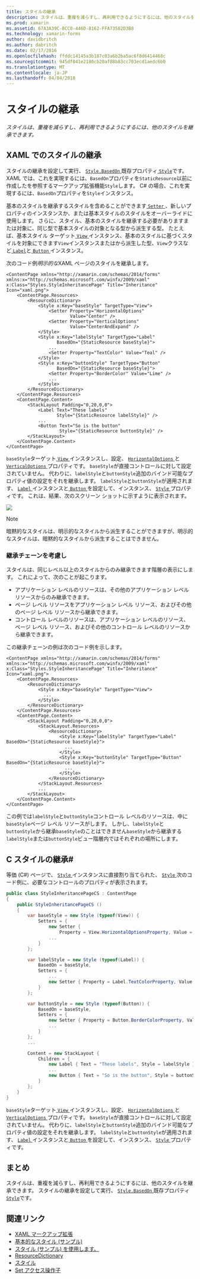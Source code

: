 ```yaml
---
title: スタイルの継承
description: スタイルは、重複を減らすし、再利用できるようにするには、他のスタイルを継承できます。
ms.prod: xamarin
ms.assetid: 67A3A39C-8CC0-446D-8162-FFA73582D3B8
ms.technology: xamarin-forms
author: davidbritch
ms.author: dabritch
ms.date: 02/17/2016
ms.openlocfilehash: ffddc14145a3b187c03a6b2ba5ac6f8d6414468c
ms.sourcegitcommit: 945df041e2180cb20af08b83cc703ecd1aedc6b0
ms.translationtype: MT
ms.contentlocale: ja-JP
ms.lasthandoff: 04/04/2018
---
```

# <a name="style-inheritance"></a>スタイルの継承

_スタイルは、重複を減らすし、再利用できるようにするには、他のスタイルを継承できます。_

## <a name="style-inheritance-in-xaml"></a>XAML でのスタイルの継承

スタイルの継承を設定して実行、 [ `Style.BasedOn` ](https://developer.xamarin.com/api/property/Xamarin.Forms.Style.BasedOn/)既存プロパティ[ `Style`](https://developer.xamarin.com/api/type/Xamarin.Forms.Style/)です。 XAML では、これを実現するには、`BasedOn`プロパティを`StaticResource`以前に作成したを参照するマークアップ拡張機能`Style`します。 C# の場合、これを実現するには、`BasedOn`プロパティを`Style`インスタンス。

基本のスタイルを継承するスタイルを含めることができます[ `Setter` ](https://developer.xamarin.com/api/type/Xamarin.Forms.Setter/) 、新しいプロパティのインスタンスか、または基本スタイルのスタイルをオーバーライドに使用します。 さらに、スタイル、基本のスタイルを継承する必要がありますまたは対象に、同じ型で基本スタイルの対象となる型から派生する型。 たとえば、基本スタイル ターゲット[ `View` ](https://developer.xamarin.com/api/type/Xamarin.Forms.View/)インスタンス、基本のスタイルに基づくスタイルを対象にできます`View`インスタンスまたはから派生した型、`View`クラスなど[ `Label`](https://developer.xamarin.com/api/type/Xamarin.Forms.Label/)と[ `Button` ](https://developer.xamarin.com/api/type/Xamarin.Forms.Button/)インスタンス。

次のコード例*明示的な*XAML ページのスタイルを継承します。

```xaml
<ContentPage xmlns="http://xamarin.com/schemas/2014/forms" xmlns:x="http://schemas.microsoft.com/winfx/2009/xaml" x:Class="Styles.StyleInheritancePage" Title="Inheritance" Icon="xaml.png">
    <ContentPage.Resources>
        <ResourceDictionary>
            <Style x:Key="baseStyle" TargetType="View">
                <Setter Property="HorizontalOptions"
                        Value="Center" />
                <Setter Property="VerticalOptions"
                        Value="CenterAndExpand" />
            </Style>
            <Style x:Key="labelStyle" TargetType="Label"
                   BasedOn="{StaticResource baseStyle}">
                ...
                <Setter Property="TextColor" Value="Teal" />
            </Style>
            <Style x:Key="buttonStyle" TargetType="Button"
                   BasedOn="{StaticResource baseStyle}">
                <Setter Property="BorderColor" Value="Lime" />
                ...
            </Style>
        </ResourceDictionary>
    </ContentPage.Resources>
    <ContentPage.Content>
        <StackLayout Padding="0,20,0,0">
            <Label Text="These labels"
                   Style="{StaticResource labelStyle}" />
            ...
            <Button Text="So is the button"
                    Style="{StaticResource buttonStyle}" />
        </StackLayout>
    </ContentPage.Content>
</ContentPage>
```

`baseStyle`ターゲット[ `View` ](https://developer.xamarin.com/api/type/Xamarin.Forms.View/)インスタンスし、設定、 [ `HorizontalOptions` ](https://developer.xamarin.com/api/property/Xamarin.Forms.View.HorizontalOptions/)と[ `VerticalOptions` ](https://developer.xamarin.com/api/property/Xamarin.Forms.View.VerticalOptions/)プロパティです。 `baseStyle`が直接コントロールに対して設定されていません。 代わりに、`labelStyle`と`buttonStyle`追加のバインド可能なプロパティ値の設定をそれを継承します。 `labelStyle`と`buttonStyle`が適用されます、 [ `Label` ](https://developer.xamarin.com/api/type/Xamarin.Forms.Label/)インスタンスと[ `Button` ](https://developer.xamarin.com/api/type/Xamarin.Forms.Button/)を設定して、インスタンス、 [ `Style` ](https://developer.xamarin.com/api/property/Xamarin.Forms.VisualElement.Style/)プロパティです。 これは、結果、次のスクリーン ショットに示すように表示されます。

[![](inheritance-images/style-inheritance.png)](inheritance-images/style-inheritance-large.png#lightbox)

> [!NOTE]
> 暗黙的なスタイルは、明示的なスタイルから派生することができますが、明示的なスタイルは、暗黙的なスタイルから派生することはできません。

### <a name="respecting-the-inheritance-chain"></a>継承チェーンを考慮し

スタイルは、同じレベル以上のスタイルからのみ継承できます階層の表示にします。 これによって、次のことが起こります。

- アプリケーション レベルのリソースは、その他のアプリケーション レベル リソースからのみ継承できます。
- ページ レベル リソースをアプリケーション レベル リソース、およびその他のページ レベル リソースから継承できます。
- コントロール レベルのリソースは、アプリケーション レベルのリソース、ページ レベル リソース、およびその他のコントロール レベルのリソースから継承できます。

この継承チェーンの例は次のコード例を示します。

```xaml
<ContentPage xmlns="http://xamarin.com/schemas/2014/forms" xmlns:x="http://schemas.microsoft.com/winfx/2009/xaml" x:Class="Styles.StyleInheritancePage" Title="Inheritance" Icon="xaml.png">
    <ContentPage.Resources>
        <ResourceDictionary>
            <Style x:Key="baseStyle" TargetType="View">
              ...
            </Style>
        </ResourceDictionary>
    </ContentPage.Resources>
    <ContentPage.Content>
        <StackLayout Padding="0,20,0,0">
            <StackLayout.Resources>
                <ResourceDictionary>
                    <Style x:Key="labelStyle" TargetType="Label" BasedOn="{StaticResource baseStyle}">
                      ...
                    </Style>
                    <Style x:Key="buttonStyle" TargetType="Button" BasedOn="{StaticResource baseStyle}">
                      ...
                    </Style>
                </ResourceDictionary>
            </StackLayout.Resources>
            ...
        </StackLayout>
    </ContentPage.Content>
</ContentPage>
```

この例では`labelStyle`と`buttonStyle`コントロール レベルのリソースは、中に`baseStyle`ページ レベル リソースがします。 しかし、`labelStyle`と`buttonStyle`から継承`baseStyle`のことはできません`baseStyle`から継承する`labelStyle`または`buttonStyle`ビュー階層内ではそれぞれの場所にします。

## <a name="style-inheritance-in-c35"></a>C スタイルの継承&#35;

等価 (C#) ページで、 [ `Style` ](https://developer.xamarin.com/api/type/Xamarin.Forms.Style/)インスタンスに直接割り当てられた、 [ `Style` ](https://developer.xamarin.com/api/property/Xamarin.Forms.VisualElement.Style/)次のコード例に、必要なコントロールのプロパティが表示されます。

```csharp
public class StyleInheritancePageCS : ContentPage
{
    public StyleInheritancePageCS ()
    {
        var baseStyle = new Style (typeof(View)) {
            Setters = {
                new Setter {
                    Property = View.HorizontalOptionsProperty, Value = LayoutOptions.Center },
                ...
            }
        };

        var labelStyle = new Style (typeof(Label)) {
            BasedOn = baseStyle,
            Setters = {
                ...
                new Setter { Property = Label.TextColorProperty, Value = Color.Teal }
            }
        };

        var buttonStyle = new Style (typeof(Button)) {
            BasedOn = baseStyle,
            Setters = {
                new Setter { Property = Button.BorderColorProperty, Value = Color.Lime },
                ...
            }
        };
        ...

        Content = new StackLayout {
            Children = {
                new Label { Text = "These labels", Style = labelStyle },
                ...
                new Button { Text = "So is the button", Style = buttonStyle }
            }
        };
    }
}
```

`baseStyle`ターゲット[ `View` ](https://developer.xamarin.com/api/type/Xamarin.Forms.View/)インスタンスし、設定、 [ `HorizontalOptions` ](https://developer.xamarin.com/api/property/Xamarin.Forms.View.HorizontalOptions/)と[ `VerticalOptions` ](https://developer.xamarin.com/api/property/Xamarin.Forms.View.VerticalOptions/)プロパティです。 `baseStyle`が直接コントロールに対して設定されていません。 代わりに、`labelStyle`と`buttonStyle`追加のバインド可能なプロパティ値の設定をそれを継承します。 `labelStyle`と`buttonStyle`が適用されます、 [ `Label` ](https://developer.xamarin.com/api/type/Xamarin.Forms.Label/)インスタンスと[ `Button` ](https://developer.xamarin.com/api/type/Xamarin.Forms.Button/)を設定して、インスタンス、 [ `Style` ](https://developer.xamarin.com/api/property/Xamarin.Forms.VisualElement.Style/)プロパティです。

## <a name="summary"></a>まとめ

スタイルは、重複を減らすし、再利用できるようにするには、他のスタイルを継承できます。 スタイルの継承を設定して実行、 [ `Style.BasedOn` ](https://developer.xamarin.com/api/property/Xamarin.Forms.Style.BasedOn/)既存プロパティ[ `Style`](https://developer.xamarin.com/api/type/Xamarin.Forms.Style/)です。


## <a name="related-links"></a>関連リンク

- [XAML マークアップ拡張](~/xamarin-forms/xaml/xaml-basics/xaml-markup-extensions.md)
- [基本的なスタイル (サンプル)](https://developer.xamarin.com/samples/xamarin-forms/UserInterface/Styles/BasicStyles/)
- [スタイル (サンプル) を使用します。](https://developer.xamarin.com/samples/xamarin-forms/WorkingWithStyles/)
- [ResourceDictionary](https://developer.xamarin.com/api/type/Xamarin.Forms.ResourceDictionary/)
- [スタイル](https://developer.xamarin.com/api/type/Xamarin.Forms.Style/)
- [Set アクセス操作子](https://developer.xamarin.com/api/type/Xamarin.Forms.Setter/)

